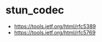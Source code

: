 stun_codec
===========

- https://tools.ietf.org/html/rfc5389
- https://tools.ietf.org/html/rfc5769
